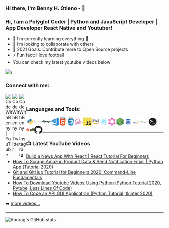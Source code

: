 ### Hi there, I'm Benny H. Otieno - 👋

### Hi, I am a Polyglot Coder | Python and JavaScript Developer | App Developer React Native and Youtuber!

- 🌱 I’m currently learning everything 🤣
- 👯 I’m looking to collaborate with others
- 🥅 2021 Goals: Contribute more to Open Source projects
- ⚡ Fun fact: I love football
- You can check my latest youtube videos below

![](https://komarev.com/ghpvc/?username=hinn254&color=green))


### Connect with me:

[<img align="left" alt="CodeWithBenny | YouTube" width="22px" src="https://cdn.jsdelivr.net/npm/simple-icons@v3/icons/youtube.svg" />][youtube]
[<img align="left" alt="CodeWithBenny | Twitter" width="22px" src="https://cdn.jsdelivr.net/npm/simple-icons@v3/icons/twitter.svg" />][twitter]
[<img align="left" alt="CodeWithBenny | Instagram" width="22px" src="https://cdn.jsdelivr.net/npm/simple-icons@v3/icons/instagram.svg" />][instagram]

<br />

### Languages and Tools:

[<img align="left" alt="python" width="26px" src="https://raw.githubusercontent.com/github/explore/80688e429a7d4ef2fca1e82350fe8e3517d3494d/topics/python/python.png" />][reactplaylist]
[<img align="left" alt="express" width="26px" src="https://raw.githubusercontent.com/github/explore/80688e429a7d4ef2fca1e82350fe8e3517d3494d/topics/express/express.png" />][reactplaylist]
[<img align="left" alt="Terminal" width="26px" src="https://raw.githubusercontent.com/github/explore/80688e429a7d4ef2fca1e82350fe8e3517d3494d/topics/django/django.png" />][reactplaylist]

[<img align="left" alt="Visual Studio Code" width="26px" src="https://raw.githubusercontent.com/github/explore/80688e429a7d4ef2fca1e82350fe8e3517d3494d/topics/visual-studio-code/visual-studio-code.png" />][webdevplaylist]
[<img align="left" alt="HTML5" width="26px" src="https://raw.githubusercontent.com/github/explore/80688e429a7d4ef2fca1e82350fe8e3517d3494d/topics/html/html.png" />][webdevplaylist]
[<img align="left" alt="CSS3" width="26px" src="https://raw.githubusercontent.com/github/explore/80688e429a7d4ef2fca1e82350fe8e3517d3494d/topics/css/css.png" />][cssplaylist]
[<img align="left" alt="Sass" width="26px" src="https://raw.githubusercontent.com/github/explore/80688e429a7d4ef2fca1e82350fe8e3517d3494d/topics/sass/sass.png" />][cssplaylist]
[<img align="left" alt="JavaScript" width="26px" src="https://raw.githubusercontent.com/github/explore/80688e429a7d4ef2fca1e82350fe8e3517d3494d/topics/javascript/javascript.png" />][jsplaylist]
[<img align="left" alt="aws" width="26px" src="https://raw.githubusercontent.com/github/explore/80688e429a7d4ef2fca1e82350fe8e3517d3494d/topics/aws/aws.png" />][reactplaylist]
[<img align="left" alt="React" width="26px" src="https://raw.githubusercontent.com/github/explore/80688e429a7d4ef2fca1e82350fe8e3517d3494d/topics/react/react.png" />][reactplaylist]
[<img align="left" alt="GraphQL" width="26px" src="https://raw.githubusercontent.com/github/explore/80688e429a7d4ef2fca1e82350fe8e3517d3494d/topics/graphql/graphql.png" />][webdevplaylist]
[<img align="left" alt="Node.js" width="26px" src="https://raw.githubusercontent.com/github/explore/80688e429a7d4ef2fca1e82350fe8e3517d3494d/topics/nodejs/nodejs.png" />][webdevplaylist]
[<img align="left" alt="SQL" width="26px" src="https://raw.githubusercontent.com/github/explore/80688e429a7d4ef2fca1e82350fe8e3517d3494d/topics/sql/sql.png" />][webdevplaylist]
[<img align="left" alt="MySQL" width="26px" src="https://raw.githubusercontent.com/github/explore/80688e429a7d4ef2fca1e82350fe8e3517d3494d/topics/mysql/mysql.png" />][webdevplaylist]
[<img align="left" alt="MongoDB" width="26px" src="https://raw.githubusercontent.com/github/explore/80688e429a7d4ef2fca1e82350fe8e3517d3494d/topics/mongodb/mongodb.png" />][webdevplaylist]
[<img align="left" alt="Terminal" width="26px" src="https://raw.githubusercontent.com/github/explore/80688e429a7d4ef2fca1e82350fe8e3517d3494d/topics/terminal/terminal.png" />][reactplaylist]
[<img align="left" alt="Git" width="26px" src="https://raw.githubusercontent.com/github/explore/80688e429a7d4ef2fca1e82350fe8e3517d3494d/topics/git/git.png" />][webdevplaylist]
[<img align="left" alt="GitHub" width="26px" src="https://raw.githubusercontent.com/github/explore/78df643247d429f6cc873026c0622819ad797942/topics/github/github.png" />][webdevplaylist]

<br />
<br />

---

### 📺 Latest YouTube Videos

<!-- YOUTUBE:START -->
- [Build a News App With React | React Tutorial For Beginners](https://www.youtube.com/watch?v=jTk6XP4IgGs)
- [How To Scrape Amazon Product Data & Send Notification Email | Python App (Tutorial 2020)](https://www.youtube.com/watch?v=-8Z_m2eniTc)
- [Git and GitHub Tutorial for Beginners 2020: Command-Line Fundamentals](https://www.youtube.com/watch?v=xFNvikSfPPA)
- [How To Download Youtube Videos Using Python (Python Tutorial 2020, Pytube, Less Lines Of Code)](https://www.youtube.com/watch?v=aOYZC_oQqKs)
- [How To Code an API GUI Application (Python Tutorial, tkinter 2020)](https://www.youtube.com/watch?v=enFIHCZLIAE)
<!-- YOUTUBE:END -->

➡️ [more videos...](https://www.youtube.com/channel/UCG3RrjGnM5xQgePKpvsl0Gw)

---

![Anurag's GitHub stats](https://github-readme-stats.vercel.app/api?username=hinn254&show_icons=true&count_private=true&hide_border=true)

[twitter]: https://twitter.com/HinnBennyKe
[youtube]: https://www.youtube.com/channel/UCG3RrjGnM5xQgePKpvsl0Gw
[instagram]: https://www.instagram.com/benny_hinn__/
[webdevplaylist]: https://www.youtube.com/channel/UCG3RrjGnM5xQgePKpvsl0Gw/playlists
[jsplaylist]: https://www.youtube.com/channel/UCG3RrjGnM5xQgePKpvsl0Gw/playlists
[cssplaylist]: https://www.youtube.com/channel/UCG3RrjGnM5xQgePKpvsl0Gw/playlists
[reactplaylist]: https://www.youtube.com/channel/UCG3RrjGnM5xQgePKpvsl0Gw/playlists
